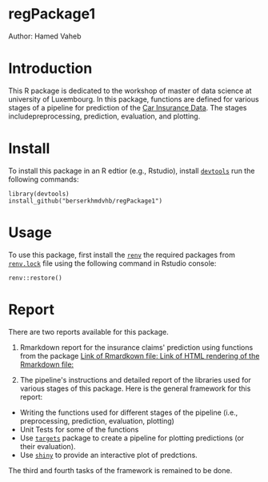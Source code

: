 # regPackage1
Author: Hamed Vaheb

# Introduction

This R package is dedicated to the workshop of master of data science at university of Luxembourg.
In this package, functions are defined for various stages of a pipeline for prediction of the [Car Insurance Data](https://www.kaggle.com/datasets/sagnik1511/car-insurance-data). The stages includepreprocessing, prediction, evaluation, and plotting.

# Install 

To install this package in an R edtior (e.g., Rstudio), install [`devtools`](https://www.r-project.org/nosvn/pandoc/devtools.html) run the following commands:

```
library(devtools)
install_github("berserkhmdvhb/regPackage1")
```

# Usage
To use this package, first install the [`renv`](https://rstudio.github.io/renv/articles/renv.html) the required packages from [`renv.lock`](https://github.com/berserkhmdvhb/regPackage1/blob/main/renv.lock) file using the following command in Rstudio console:

```
renv::restore()
```

# Report
There are two reports available for this package.

 1. Rmarkdown report for the insurance claims' prediction using functions from the package
[Link of Rmardkown file: ](https://github.com/berserkhmdvhb/regPackage1/blob/main/inst/report.Rmd)
[Link of HTML rendering of the Rmarkdown file: ](https://htmlpreview.github.io/?https://github.com/berserkhmdvhb/regPackage1/blob/main/inst/report.html)

2. The pipeline's instructions and detailed report of the libraries used for various stages of this package. Here is the general framework for this report:
 - Writing the functions used for different stages of the pipeline (i.e., preprocessing, prediction, evaluation, plotting)
 - Unit Tests for some of the functions
 - Use [`targets`](https://cran.r-project.org/web/packages/targets/index.html) package to create a pipeline for plotting predictions (or their evaluation).
 - Use [`shiny`](https://shiny.rstudio.com/) to provide an interactive plot of predctions.

The third and fourth tasks of the framework is remained to be done.
